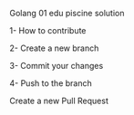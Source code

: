 Golang 01 edu piscine solution


1- How to contribute

2- Create a new branch

3- Commit your changes

4- Push to the branch

Create a new Pull Request
